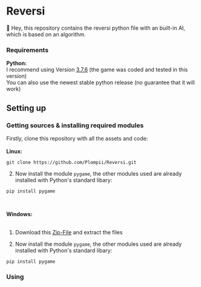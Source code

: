 # Reversi
:wave: Hey, this repository contains the reversi python file with an built-in AI, which is based on an algorithm.

### Requirements
**Python:**
<br/>
I recommend using Version [3.7.6](https://www.python.org/downloads/release/python-376/) (the game was coded and tested in this version)
<br/>
You can also use the newest stable python release (no guarantee that it will work)
## Setting up
### Getting sources & installing required modules
Firstly, clone this repository with all the assets and code:
<br/>
<br/>
**Linux:**
```
git clone https://github.com/Plompii/Reversi.git
```

2. Now install the module `pygame`, the other modules used are already installed with Python's standard libary:
```
pip install pygame
```
<br/>

**Windows:**
<br/>
<br/>
1. Download this [Zip-File](https://github.com/Plompii/Reversi/archive/main.zip) and extract the files

2. Now install the module `pygame`, the other modules used are already installed with Python's standard libary:
```
pip install pygame
```

### Using
```
